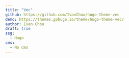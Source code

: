 ```yaml
---
title: "Vec"
github: https://github.com/IvanChou/hugo-theme-vec
demo: https://themes.gohugo.io/theme/hugo-theme-vec/
author: Ivan Chou
draft: true
ssg:
  - Hugo
cms:
  - No Cms
---
```

